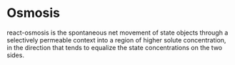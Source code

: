 # Osmosis
react-osmosis is the spontaneous net movement of state objects through a selectively permeable context into a region of higher solute concentration, in the direction that tends to equalize the state concentrations on the two sides.
